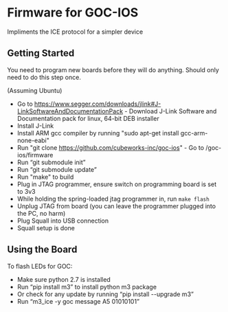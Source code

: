 Firmware for GOC-IOS
====================

Impliments the ICE protocol for a simpler device


Getting Started
---------------

You need to program new boards before they will do anything.
Should only need to do this step once.

(Assuming Ubuntu)

  - Go to https://www.segger.com/downloads/jlink#J-LinkSoftwareAndDocumentationPack - Download J-Link Software and Documentation pack for linux, 64-bit DEB installer
  - Install J-Link
  - Install ARM gcc compiler by running "sudo apt-get install gcc-arm-none-eabi"
  - Run "git clone https://github.com/cubeworks-inc/goc-ios" - Go to /goc-ios/firmware
  - Run “git submodule init”
  - Run “git submodule update”
  - Run "make" to build
  - Plug in JTAG programmer, ensure switch on programming board is set to 3v3
  - While holding the spring-loaded jtag programmer in, run `make flash`
  - Unplug JTAG from board (you can leave the programmer plugged into the PC, no harm)
  - Plug Squall into USB connection
  - Squall setup is done


Using the Board
---------------

To flash LEDs for GOC:

  - Make sure python 2.7 is installed
  - Run “pip install m3” to install python m3 package
  - Or check for any update by running “pip install --upgrade m3”
  - Run “m3_ice -y goc message A5 01010101”

